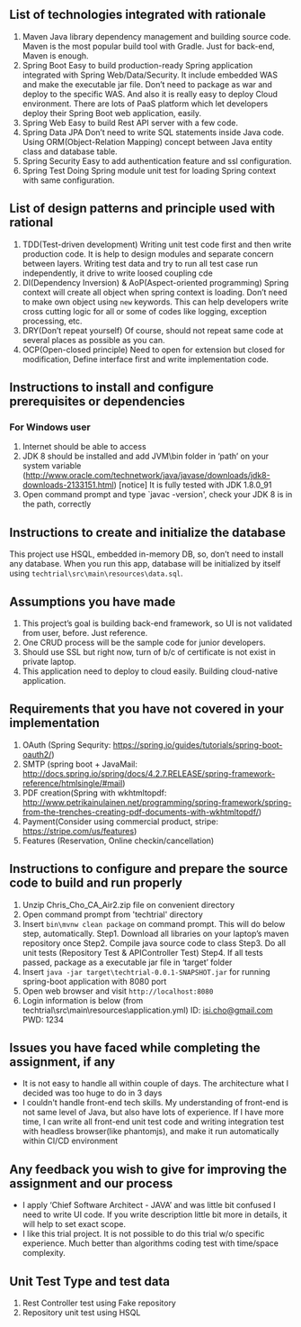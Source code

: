 ## List of technologies integrated with rationale
1) Maven
Java library dependency management and building source code. Maven is the most popular build tool with Gradle. Just for back-end, Maven is enough.
2) Spring Boot
Easy to build production-ready Spring application integrated with Spring Web/Data/Security. It include embedded WAS and make the executable jar file. Don’t need to package as war and deploy to the specific WAS. And also it is really easy to deploy Cloud environment. There are lots of PaaS platform which let developers deploy their Spring Boot web application, easily.
3) Spring Web
Easy to build Rest API server with a few code.
4) Spring Data JPA
Don’t need to write SQL statements inside Java code. Using ORM(Object-Relation Mapping) concept between Java entity class and database table.
5) Spring Security
Easy to add authentication feature and ssl configuration.
6) Spring Test
Doing Spring module unit test for loading Spring context with same configuration.

## List of design patterns and principle used with rational
1) TDD(Test-driven development)
Writing unit test code first and then write production code. It is help to design modules and separate concern between layers. Writing test data and try to run all test case run independently, it drive to write loosed coupling cde
2) DI(Dependency Inversion) & AoP(Aspect-oriented programming)
Spring context will create all object when spring context is loading. Don’t need to make own object using `new` keywords. This can help developers write cross cutting logic for all or some of codes like logging, exception processing, etc.
3) DRY(Don’t repeat yourself)
Of course, should not repeat same code at several places as possible as you can.
4) OCP(Open-closed principle)
Need to open for extension but closed for modification, Define interface first and write implementation code.

## Instructions to install and configure prerequisites or dependencies
### For Windows user
1) Internet should be able to access
2) JDK 8 should be installed and add JVM\bin folder in ‘path’ on your system variable (http://www.oracle.com/technetwork/java/javase/downloads/jdk8-downloads-2133151.html)
[notice] It is fully tested with JDK 1.8.0_91
3) Open command prompt and type `javac -version', check your JDK 8 is in the path, correctly

## Instructions to create and initialize the database
This project use HSQL, embedded in-memory DB, so, don’t need to install any database. When you run this app, database will be initialized by itself using `techtrial\src\main\resources\data.sql`.

## Assumptions you have made
1) This project’s goal is building back-end framework, so UI is not validated from user, before. Just reference.
2) One CRUD process will be the sample code for junior developers.
3) Should use SSL but right now, turn of b/c of certificate is not exist in private laptop.
4) This application need to deploy to cloud easily. Building cloud-native application.

## Requirements that you have not covered in your implementation
1) OAuth (Spring Sequrity: https://spring.io/guides/tutorials/spring-boot-oauth2/)
2) SMTP (spring boot + JavaMail:  http://docs.spring.io/spring/docs/4.2.7.RELEASE/spring-framework-reference/htmlsingle/#mail)
3) PDF creation(Spring with wkhtmltopdf: http://www.petrikainulainen.net/programming/spring-framework/spring-from-the-trenches-creating-pdf-documents-with-wkhtmltopdf/)
4) Payment(Consider using commercial product, stripe: https://stripe.com/us/features)
5) Features (Reservation, Online checkin/cancellation)

## Instructions to configure and prepare the source code to build and run properly
1) Unzip Chris_Cho_CA_Air2.zip file on convenient directory
2) Open command prompt from 'techtrial' directory
3) Insert `bin\mvnw clean package` on command prompt. This will do below step, automatically.
    Step1. Download all libraries on your laptop’s maven repository once
    Step2. Compile java source code to class
    Step3. Do all unit tests (Repository Test & APIController Test)
    Step4. If all tests passed, package as a executable jar file in ‘target’ folder
4) Insert `java -jar target\techtrial-0.0.1-SNAPSHOT.jar` for running spring-boot application with 8080 port
5) Open web browser and visit `http://localhost:8080`
6) Login information is below (from techtrial\src\main\resources\application.yml)
    ID: isi.cho@gmail.com
    PWD: 1234

## Issues you have faced while completing the assignment, if any
- It is not easy to handle all within couple of days. The architecture what I decided was too huge to do in 3 days
- I couldn't handle front-end tech skills. My understanding of front-end is not same level of Java, but also have lots of experience. If I have more time, I can write all front-end unit test code and writing integration test with headless browser(like phantomjs), and make it run automatically within CI/CD environment

## Any feedback you wish to give for improving the assignment and our process
- I apply ‘Chief Software Architect - JAVA’ and was little bit confused I need to write UI code. If you write description little bit more in details, it will help to set exact scope.
- I like this trial project. It is not possible to do this trial w/o specific experience. Much better than algorithms coding test with time/space complexity.

## Unit Test Type and test data
1) Rest Controller test using Fake repository
2) Repository unit test using HSQL

